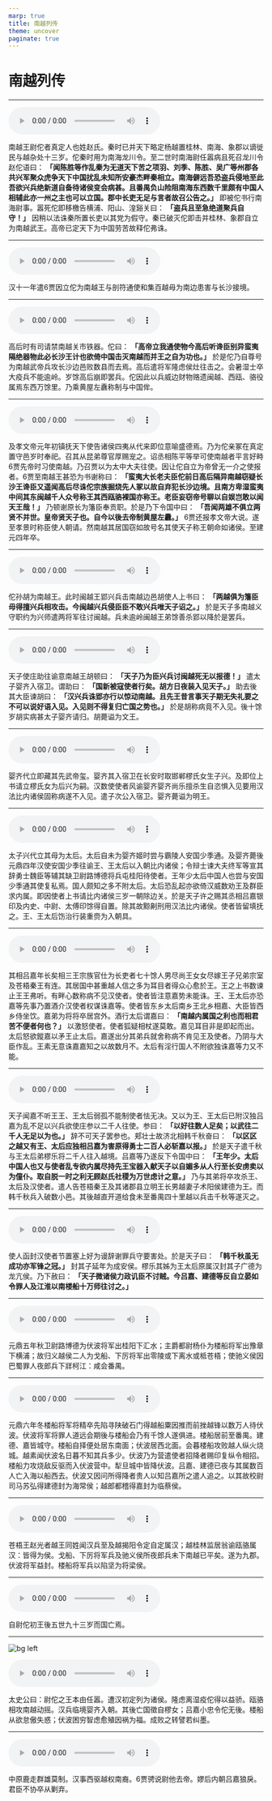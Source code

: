 ```yaml
---
marp: true
title: 南越列传
theme: uncover
paginate: true
---
```


# 南越列传

---

![](assets/audios/113/1.mp3)

南越王尉佗者真定人也姓赵氏。秦时已并天下略定杨越置桂林、南海、象郡以谪徙民与越杂处十三岁。佗秦时用为南海龙川令。至二世时南海尉任嚣病且死召龙川令赵佗语曰： __「闻陈胜等作乱秦为无道天下苦之项羽、刘季、陈胜、吴广等州郡各共兴军聚众虎争天下中国扰乱未知所安豪杰畔秦相立。南海僻远吾恐盗兵侵地至此吾欲兴兵绝新道自备待诸侯变会病甚。且番禺负山险阻南海东西数千里颇有中国人相辅此亦一州之主也可以立国。郡中长吏无足与言者故召公告之。」__ 即被佗书行南海尉事。嚣死佗即移檄告横浦、阳山、湟谿关曰： __「盗兵且至急绝道聚兵自守！」__ 因稍以法诛秦所置长吏以其党为假守。秦已破灭佗即击并桂林、象郡自立为南越武王。高帝已定天下为中国劳苦故释佗弗诛。

---

![](assets/audios/113/2.mp3)

汉十一年遣6贾因立佗为南越王与剖符通使和集百越毋为南边患害与长沙接境。

---

![](assets/audios/113/3.mp3)

高后时有司请禁南越关市铁器。佗曰： __「高帝立我通使物今高后听谗臣别异蛮夷隔绝器物此必长沙王计也欲倚中国击灭南越而并王之自为功也。」__ 於是佗乃自尊号为南越武帝兵攻长沙边邑败数县而去焉。高后遣将军隆虑侯灶往击之。会暑湿士卒大疫兵不能逾岭。岁馀高后崩即罢兵。佗因此以兵威边财物赂遗闽越、西瓯、骆役属焉东西万馀里。乃乘黄屋左纛称制与中国侔。

---

![](assets/audios/113/4.mp3)

及孝文帝元年初镇抚天下使告诸侯四夷从代来即位意喻盛德焉。乃为佗亲冢在真定置守邑岁时奉祀。召其从昆弟尊官厚赐宠之。诏丞相陈平等举可使南越者平言好畤6贾先帝时习使南越。乃召贾以为太中大夫往使。因让佗自立为帝曾无一介之使报者。6贾至南越王甚恐为书谢称曰： __「蛮夷大长老夫臣佗前日高后隔异南越窃疑长沙王谗臣又遥闻高后尽诛佗宗族掘烧先人冢以故自弃犯长沙边境。且南方卑湿蛮夷中间其东闽越千人众号称王其西瓯骆裸国亦称王。老臣妄窃帝号聊以自娱岂敢以闻天王哉！」__ 乃顿谢原长为籓臣奉贡职。於是乃下令国中曰： __「吾闻两雄不俱立两贤不并世。皇帝贤天子也。自今以後去帝制黄屋左纛。」__ 6贾还报孝文帝大说。遂至孝景时称臣使人朝请。然南越其居国窃如故号名其使天子称王朝命如诸侯。至建元四年卒。

---

![](assets/audios/113/5.mp3)

佗孙胡为南越王。此时闽越王郢兴兵击南越边邑胡使人上书曰： __「两越俱为籓臣毋得擅兴兵相攻击。今闽越兴兵侵臣臣不敢兴兵唯天子诏之。」__ 於是天子多南越义守职约为兴师遣两将军往讨闽越。兵未逾岭闽越王弟馀善杀郢以降於是罢兵。

---

![](assets/audios/113/6.mp3)

天子使庄助往谕意南越王胡顿曰： __「天子乃为臣兴兵讨闽越死无以报德！」__ 遣太子婴齐入宿卫。谓助曰： __「国新被寇使者行矣。胡方日夜装入见天子。」__ 助去後其大臣谏胡曰： __「汉兴兵诛郢亦行以惊动南越。且先王昔言事天子期无失礼要之不可以说好语入见。入见则不得复归亡国之势也。」__ 於是胡称病竟不入见。後十馀岁胡实病甚太子婴齐请归。胡薨谥为文王。

---

![](assets/audios/113/7.mp3)

婴齐代立即藏其先武帝玺。婴齐其入宿卫在长安时取邯郸樛氏女生子兴。及即位上书请立樛氏女为后兴为嗣。汉数使使者风谕婴齐婴齐尚乐擅杀生自恣惧入见要用汉法比内诸侯固称病遂不入见。遣子次公入宿卫。婴齐薨谥为明王。

---

![](assets/audios/113/8.mp3)

太子兴代立其母为太后。太后自未为婴齐姬时尝与霸陵人安国少季通。及婴齐薨後元鼎四年汉使安国少季往谕王、王太后以入朝比内诸侯；令辩士谏大夫终军等宣其辞勇士魏臣等辅其缺卫尉路博德将兵屯桂阳待使者。王年少太后中国人也尝与安国少季通其使复私焉。国人颇知之多不附太后。太后恐乱起亦欲倚汉威数劝王及群臣求内属。即因使者上书请比内诸侯三岁一朝除边关。於是天子许之赐其丞相吕嘉银印及内史、中尉、太傅印馀得自置。除其故黥劓刑用汉法比内诸侯。使者皆留填抚之。王、王太后饬治行装重赍为入朝具。

---

![](assets/audios/113/9.mp3)

其相吕嘉年长矣相三王宗族官仕为长吏者七十馀人男尽尚王女女尽嫁王子兄弟宗室及苍梧秦王有连。其居国中甚重越人信之多为耳目者得众心愈於王。王之上书数谏止王王弗听。有畔心数称病不见汉使者。使者皆注意嘉势未能诛。王、王太后亦恐嘉等先事乃置酒介汉使者权谋诛嘉等。使者皆东乡太后南乡王北乡相嘉、大臣皆西乡侍坐饮。嘉弟为将将卒居宫外。酒行太后谓嘉曰： __「南越内属国之利也而相君苦不便者何也？」__ 以激怒使者。使者狐疑相杖遂莫敢。嘉见耳目非是即起而出。太后怒欲鏦嘉以矛王止太后。嘉遂出分其弟兵就舍称病不肯见王及使者。乃阴与大臣作乱。王素无意诛嘉嘉知之以故数月不。太后有淫行国人不附欲独诛嘉等力又不能。

---

![](assets/audios/113/10.mp3)

天子闻嘉不听王王、王太后弱孤不能制使者怯无决。又以为王、王太后已附汉独吕嘉为乱不足以兴兵欲使庄参以二千人往使。参曰： __「以好往数人足矣；以武往二千人无足以为也。」__ 辞不可天子罢参也。郏壮士故济北相韩千秋奋曰： __「以区区之越又有王、太后应独相吕嘉为害原得勇士二百人必斩嘉以报。」__ 於是天子遣千秋与王太后弟樛乐将二千人往入越境。吕嘉等乃遂反下令国中曰： __「王年少。太后中国人也又与使者乱专欲内属尽持先王宝器入献天子以自媚多从人行至长安虏卖以为僮仆。取自脱一时之利无顾赵氏社稷为万世虑计之意。」__ 乃与其弟将卒攻杀王、太后及汉使者。遣人告苍梧秦王及其诸郡县立明王长男越妻子术阳侯建德为王。而韩千秋兵入破数小邑。其後越直开道给食未至番禺四十里越以兵击千秋等遂灭之。

---

![](assets/audios/113/11.mp3)

使人函封汉使者节置塞上好为谩辞谢罪兵守要害处。於是天子曰： __「韩千秋虽无成功亦军锋之冠。」__ 封其子延年为成安侯。樛乐其姊为王太后原属汉封其子广德为龙亢侯。乃下赦曰： __「天子微诸侯力政讥臣不讨贼。今吕嘉、建德等反自立晏如令罪人及江淮以南楼船十万师往讨之。」__ 

---

![](assets/audios/113/12.mp3)

元鼎五年秋卫尉路博德为伏波将军出桂阳下汇水；主爵都尉杨仆为楼船将军出豫章下横浦；故归义越侯二人为戈船、下厉将军出零陵或下离水或柢苍梧；使驰义侯因巴蜀罪人夜郎兵下牂柯江：咸会番禺。

---

![](assets/audios/113/13.mp3)

元鼎六年冬楼船将军将精卒先陷寻陕破石门得越船粟因推而前挫越锋以数万人待伏波。伏波将军将罪人道远会期後与楼船会乃有千馀人遂俱进。楼船居前至番禺。建德、嘉皆城守。楼船自择便处居东南面；伏波居西北面。会暮楼船攻败越人纵火烧城。越素闻伏波名日暮不知其兵多少。伏波乃为营遣使者招降者赐印复纵令相招。楼船力攻烧敌反驱而入伏波营中。犁旦城中皆降伏波。吕嘉、建德已夜与其属数百人亡入海以船西去。伏波又因问所得降者贵人以知吕嘉所之遣人追之。以其故校尉司马苏弘得建德封为海常侯；越郎都稽得嘉封为临蔡侯。

---

![](assets/audios/113/14.mp3)

苍梧王赵光者越王同姓闻汉兵至及越揭阳令定自定属汉；越桂林监居翁谕瓯骆属汉：皆得为侯。戈船、下厉将军兵及驰义侯所夜郎兵未下南越已平矣。遂为九郡。伏波将军益封。楼船将军兵以陷坚为将梁侯。

---

![](assets/audios/113/15.mp3)

自尉佗初王後五世九十三岁而国亡焉。

---

![bg left](assets/images/simaqian.webp)

![](assets/audios/113/16.mp3)

太史公曰：尉佗之王本由任嚣。遭汉初定列为诸侯。隆虑离湿疫佗得以益骄。瓯骆相攻南越动摇。汉兵临境婴齐入朝。其後亡国徵自樛女；吕嘉小忠令佗无後。楼船从欲怠傲失惑；伏波困穷智虑愈殖因祸为福。成败之转譬若纠墨。

---

![](assets/audios/113/17.mp3)

中原鹿走群雄莫制。汉事西驱越权南裔。6贾骋说尉他去帝。嫪后内朝吕嘉狼戾。君臣不协卒从剿弃。